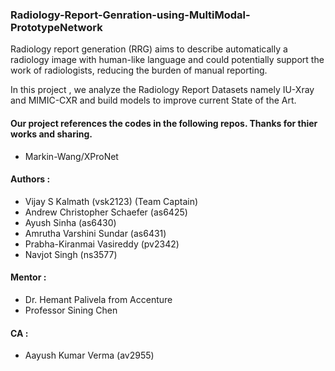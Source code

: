 ### Radiology-Report-Genration-using-MultiModal-PrototypeNetwork

Radiology report generation (RRG) aims to describe automatically a radiology image with human-like language and could potentially support the work of radiologists, reducing the burden of manual reporting.

In this project , we analyze the Radiology Report Datasets namely IU-Xray and MIMIC-CXR and build models to improve current State of the Art.




#### Our project references the codes in the following repos. Thanks for thier works and sharing.
+ Markin-Wang/XProNet

#### Authors : 

+ Vijay S Kalmath (vsk2123) (Team Captain) 
+ Andrew Christopher Schaefer (as6425) 
+ Ayush Sinha (as6430)
+ Amrutha Varshini Sundar (as6431)
+ Prabha-Kiranmai Vasireddy (pv2342)
+ Navjot Singh (ns3577)

#### Mentor : 
+ Dr. Hemant Palivela from Accenture 
+ Professor Sining Chen

#### CA : 
+ Aayush Kumar Verma (av2955)
